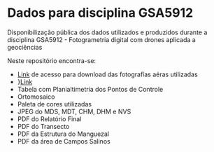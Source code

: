 # Dados para disciplina GSA5912
Disponibilização pública dos dados utilizados e produzidos durante a disciplina GSA5912 - Fotogrametria digital com drones aplicada a geociências

Neste repositório encontra-se: 
* [Link](https://data.geonadir.com/image-collection-details/1127) de acesso para download das fotografías aéras utilizadas
* }[Link](https://sketchfab.com/3d-models/univille-2019-bceee4f3bab34456abd406f922ca8593)
* Tabela com Planialtimetria dos Pontos de Controle
* Ortomosaico
* Paleta de cores utilizadas
* JPEG do MDS, MDT, CHM, DHM e NVS
* PDF do Relatório Final
* PDF do Transecto
* PDF da Estrutura do Manguezal 
* PDF da área de Campos Salinos
